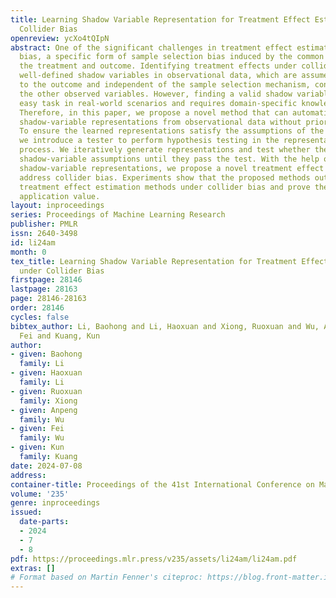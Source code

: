 ```yaml
---
title: Learning Shadow Variable Representation for Treatment Effect Estimation under
  Collider Bias
openreview: ycXo4tQIpN
abstract: One of the significant challenges in treatment effect estimation is collider
  bias, a specific form of sample selection bias induced by the common causes of both
  the treatment and outcome. Identifying treatment effects under collider bias requires
  well-defined shadow variables in observational data, which are assumed to be related
  to the outcome and independent of the sample selection mechanism, conditional on
  the other observed variables. However, finding a valid shadow variable is not an
  easy task in real-world scenarios and requires domain-specific knowledge from experts.
  Therefore, in this paper, we propose a novel method that can automatically learn
  shadow-variable representations from observational data without prior knowledge.
  To ensure the learned representations satisfy the assumptions of the shadow variable,
  we introduce a tester to perform hypothesis testing in the representation learning
  process. We iteratively generate representations and test whether they satisfy the
  shadow-variable assumptions until they pass the test. With the help of the learned
  shadow-variable representations, we propose a novel treatment effect estimator to
  address collider bias. Experiments show that the proposed methods outperform existing
  treatment effect estimation methods under collider bias and prove their potential
  application value.
layout: inproceedings
series: Proceedings of Machine Learning Research
publisher: PMLR
issn: 2640-3498
id: li24am
month: 0
tex_title: Learning Shadow Variable Representation for Treatment Effect Estimation
  under Collider Bias
firstpage: 28146
lastpage: 28163
page: 28146-28163
order: 28146
cycles: false
bibtex_author: Li, Baohong and Li, Haoxuan and Xiong, Ruoxuan and Wu, Anpeng and Wu,
  Fei and Kuang, Kun
author:
- given: Baohong
  family: Li
- given: Haoxuan
  family: Li
- given: Ruoxuan
  family: Xiong
- given: Anpeng
  family: Wu
- given: Fei
  family: Wu
- given: Kun
  family: Kuang
date: 2024-07-08
address:
container-title: Proceedings of the 41st International Conference on Machine Learning
volume: '235'
genre: inproceedings
issued:
  date-parts:
  - 2024
  - 7
  - 8
pdf: https://proceedings.mlr.press/v235/assets/li24am/li24am.pdf
extras: []
# Format based on Martin Fenner's citeproc: https://blog.front-matter.io/posts/citeproc-yaml-for-bibliographies/
---
```

